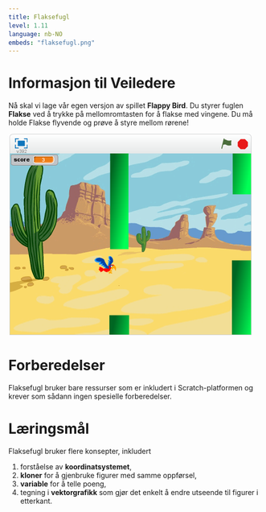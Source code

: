 ```yaml
---
title: Flaksefugl
level: 1.11
language: nb-NO
embeds: "flaksefugl.png"
---
```


# Informasjon til Veiledere

Nå skal vi lage vår egen versjon av spillet __Flappy Bird__. Du styrer
fuglen __Flakse__ ved å trykke på mellomromtasten for å flakse med
vingene. Du må holde Flakse flyvende og prøve å styre mellom rørene!

![](flaksefugl.png)

# Forberedelser

Flaksefugl bruker bare ressurser som er inkludert i Scratch-platformen
og krever som sådann ingen spesielle forberedelser.

# Læringsmål

Flaksefugl bruker flere konsepter, inkludert

1. forståelse av __koordinatsystemet__,
2. __kloner__ for å gjenbruke figurer med samme oppførsel,
3. __variable__ for å telle poeng,
4. tegning i __vektorgrafikk__ som gjør det enkelt å endre utseende
til figurer i etterkant.
